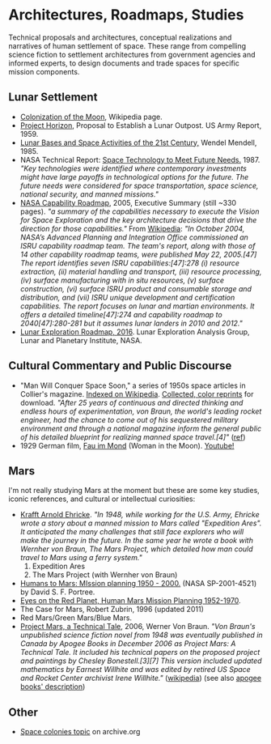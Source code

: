 # Architectures, Roadmaps, Studies

Technical proposals and architectures, conceptual realizations and narratives of human settlement of space. These range from compelling science fiction to settlement architectures from government agencies and informed experts, to design documents and trade spaces for specific mission components.  

## Lunar Settlement

* [Colonization of the Moon](https://en.wikipedia.org/wiki/Colonization_of_the_Moon), Wikipedia page.
* [Project Horizon,](https://history.army.mil/html/faq/horizon.html) Proposal to Establish a Lunar Outpost. US Army Report, 1959. 
* [Lunar Bases and Space Activities of the 21st Century,](https://www.lpi.usra.edu/publications/books/lunar_bases/) Wendel Mendell, 1985. 
* NASA Technical Report: [Space Technology to Meet Future Needs.](https://archive.org/details/NASA_NTRS_Archive_19880001437) 1987. _"Key technologies were identified where contemporary investments might have large payoffs in technological options for the future. The future needs were considered for space transportation, space science, national security, and manned missions."_ 
* [NASA Capability Roadmap](https://ntrs.nasa.gov/archive/nasa/casi.ntrs.nasa.gov/20050204002.pdf), 2005, Executive Summary (still ~330 pages). _"a summary of the capabilities necessary to execute the Vision for Space Exploration and the key architecture decisions that drive the direction for those capabilities."_ From [Wikipedia](https://en.wikipedia.org/wiki/In_situ_resource_utilization): _"In October 2004, NASA’s Advanced Planning and Integration Office commissioned an ISRU capability roadmap team. The team's report, along with those of 14 other capability roadmap teams, were published May 22, 2005.[47] The report identifies seven ISRU capabilities:[47]:278 (i) resource extraction, (ii) material handling and transport, (iii) resource processing, (iv) surface manufacturing with in situ resources, (v) surface construction, (vi) surface ISRU product and consumable storage and distribution, and (vii) ISRU unique development and certification capabilities. The report focuses on lunar and martian environments. It offers a detailed timeline[47]:274 and capability roadmap to 2040[47]:280-281 but it assumes lunar landers in 2010 and 2012."_
* [Lunar Exploration Roadmap, 2016](https://www.lpi.usra.edu/leag/roadmap/). Lunar Exploration Analysis Group, Lunar and Planetary Institute, NASA. 

## Cultural Commentary and Public Discourse
* "Man Will Conquer Space Soon," a series of 1950s space articles in Collier's magazine. [Indexed on Wikipedia](https://en.wikipedia.org/wiki/Man_Will_Conquer_Space_Soon!). [Collected, color reprints](https://www.rmastri.it/spacestuff/wernher-von-braun/colliers-articles-on-the-conquest-of-space-1952-1954/) for download. _"After 25 years of continuous and directed thinking and endless hours of experimentation, von Braun, the world's leading rocket engineer, had the chance to come out of his sequestered military environment and through a national magazine inform the general public of his detailed blueprint for realizing manned space travel.[4]"_ ([ref](https://history.msfc.nasa.gov/vonbraun/disney_article.html))
* 1929 German film, [Fau im Mond](http://www.daviddarling.info/encyclopedia/W/Woman_Moon.html) (Woman in the Moon). [Youtube!](https://www.youtube.com/watch?v=aHcazI9PgNg)


## Mars 
I'm not really studying Mars at the moment but these are some key studies, iconic references, and cultural or intellectual curiosities: 

* [Krafft Arnold Ehricke](https://en.wikipedia.org/wiki/Krafft_Arnold_Ehricke). _"In 1948, while working for the U.S. Army, Ehricke wrote a story about a manned mission to Mars called "Expedition Ares". It anticipated the many challenges that still face explorers who will make the journey in the future. In the same year he wrote a book with Wernher von Braun, The Mars Project, which detailed how man could travel to Mars using a ferry system."_
   1. Expedition Ares
   1. The Mars Project (with Wernher von Braun)
* [Humans to Mars: MIssion planning 1950 - 2000.](https://history.nasa.gov/monograph21/humans_to_Mars.htm) (NASA SP-2001-4521) by David S. F. Portree.
* [Eyes on the Red Planet, Human Mars Mission Planning 1952-1970](https://ston.jsc.nasa.gov/collections/TRS/_techrep/CR-2001-208928.pdf). 
* The Case for Mars, Robert Zubrin, 1996 (updated 2011)
* Red Mars/Green Mars/Blue Mars. 
* [Project Mars, a Technical Tale](https://www.amazon.com/Project-Mars-Technical-Wernher-2006-10-20/dp/B01HC9EN4K?SubscriptionId=AKIAILSHYYTFIVPWUY6Q&tag=duckduckgo-d-20&linkCode=xm2&camp=2025&creative=165953&creativeASIN=B01HC9EN4K), 2006, Werner Von Braun. _"Von Braun's unpublished science fiction novel from 1948 was eventually published in Canada by Apogee Books in December 2006 as Project Mars: A Technical Tale. It included his technical papers on the proposed project and paintings by Chesley Bonestell.[3][7] This version included updated mathematics by Earnest Willhite and was edited by retired US Space and Rocket Center archivist Irene Willhite."_ ([wikipedia](https://en.wikipedia.org/wiki/The_Mars_Project#cite_ref-vonBraun-2006_7-0)) (see also [apogee books' description](http://www.cgpublishing.com/Books/ProjectMars.html))


## Other
* [Space colonies topic](https://archive.org/search.php?query=subject%3A%22Space+colonies%22) on archive.org
